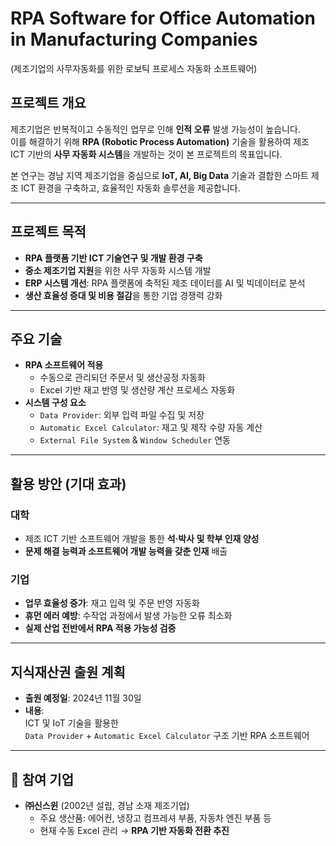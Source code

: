 # RPA Software for Office Automation in Manufacturing Companies  
(제조기업의 사무자동화를 위한 로보틱 프로세스 자동화 소프트웨어)

## 프로젝트 개요
제조기업은 반복적이고 수동적인 업무로 인해 **인적 오류** 발생 가능성이 높습니다.  
이를 해결하기 위해 **RPA (Robotic Process Automation)** 기술을 활용하여 제조 ICT 기반의 **사무 자동화 시스템**을 개발하는 것이 본 프로젝트의 목표입니다.  

본 연구는 경남 지역 제조기업을 중심으로 **IoT, AI, Big Data** 기술과 결합한 스마트 제조 ICT 환경을 구축하고, 효율적인 자동화 솔루션을 제공합니다.

---

## 프로젝트 목적
- **RPA 플랫폼 기반 ICT 기술연구 및 개발 환경 구축**
- **중소 제조기업 지원**을 위한 사무 자동화 시스템 개발
- **ERP 시스템 개선**: RPA 플랫폼에 축적된 제조 데이터를 AI 및 빅데이터로 분석
- **생산 효율성 증대 및 비용 절감**을 통한 기업 경쟁력 강화

---

## 주요 기술
- **RPA 소프트웨어 적용**
  - 수동으로 관리되던 주문서 및 생산공정 자동화
  - Excel 기반 재고 반영 및 생산량 계산 프로세스 자동화
- **시스템 구성 요소**
  - `Data Provider`: 외부 입력 파일 수집 및 저장
  - `Automatic Excel Calculator`: 재고 및 제작 수량 자동 계산
  - `External File System` & `Window Scheduler` 연동

---

## 활용 방안 (기대 효과)
### 대학
- 제조 ICT 기반 소프트웨어 개발을 통한 **석·박사 및 학부 인재 양성**
- **문제 해결 능력과 소프트웨어 개발 능력을 갖춘 인재** 배출

### 기업
- **업무 효율성 증가**: 재고 입력 및 주문 반영 자동화
- **휴먼 에러 예방**: 수작업 과정에서 발생 가능한 오류 최소화
- **실제 산업 전반에서 RPA 적용 가능성 검증**

---

## 지식재산권 출원 계획
- **출원 예정일**: 2024년 11월 30일  
- **내용**:  
  ICT 및 IoT 기술을 활용한  
  `Data Provider` + `Automatic Excel Calculator` 구조 기반 RPA 소프트웨어  

---

## 🤝 참여 기업
- **㈜신스윈** (2002년 설립, 경남 소재 제조기업)  
  - 주요 생산품: 에어컨, 냉장고 컴프레셔 부품, 자동차 엔진 부품 등  
  - 현재 수동 Excel 관리 → **RPA 기반 자동화 전환 추진**
